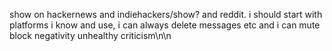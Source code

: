 show on hackernews and indiehackers/show? and reddit. i should start with platforms i know and use, i can always delete messages etc and i can mute block negativity unhealthy criticism\n\n